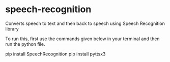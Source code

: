 # speech-recognition

Converts speech to text and then back to speech using Speech Recognition library

To run this, first use the commands given below in your terminal and then run the python file.

pip install SpeechRecognition
pip install pyttsx3
